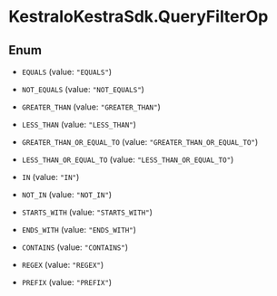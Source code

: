 # KestraIoKestraSdk.QueryFilterOp

## Enum


* `EQUALS` (value: `"EQUALS"`)

* `NOT_EQUALS` (value: `"NOT_EQUALS"`)

* `GREATER_THAN` (value: `"GREATER_THAN"`)

* `LESS_THAN` (value: `"LESS_THAN"`)

* `GREATER_THAN_OR_EQUAL_TO` (value: `"GREATER_THAN_OR_EQUAL_TO"`)

* `LESS_THAN_OR_EQUAL_TO` (value: `"LESS_THAN_OR_EQUAL_TO"`)

* `IN` (value: `"IN"`)

* `NOT_IN` (value: `"NOT_IN"`)

* `STARTS_WITH` (value: `"STARTS_WITH"`)

* `ENDS_WITH` (value: `"ENDS_WITH"`)

* `CONTAINS` (value: `"CONTAINS"`)

* `REGEX` (value: `"REGEX"`)

* `PREFIX` (value: `"PREFIX"`)


